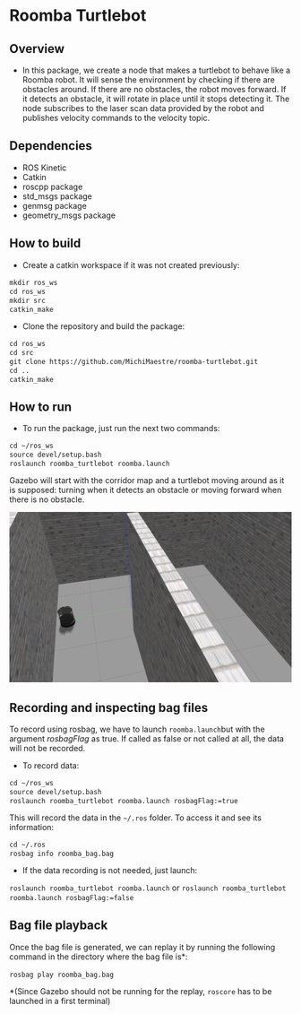 # Roomba Turtlebot

## Overview

* In this package, we create a node that makes a turtlebot to behave like a Roomba robot. It will sense the environment by checking if there are obstacles around. If there are no obstacles, the robot moves forward. If it detects an obstacle, it will rotate in place until it stops detecting it. The node subscribes to the laser scan data provided by the robot and publishes velocity commands to the velocity topic.

## Dependencies

* ROS Kinetic
* Catkin
* roscpp package
* std_msgs package
* genmsg package
* geometry_msgs package

## How to build

* Create a catkin workspace if it was not created previously:

```
mkdir ros_ws
cd ros_ws
mkdir src
catkin_make
```
* Clone the repository and build the package:
```
cd ros_ws
cd src
git clone https://github.com/MichiMaestre/roomba-turtlebot.git
cd ..
catkin_make
```

## How to run

* To run the package, just run the next two commands:

```
cd ~/ros_ws
source devel/setup.bash
roslaunch roomba_turtlebot roomba.launch
```

Gazebo will start with the corridor map and a turtlebot moving around as it is supposed: turning when it detects an obstacle or moving forward when there is no obstacle.

![gazebo](https://github.com/MichiMaestre/roomba-turtlebot/blob/master/images/gazebo.png)

## Recording and inspecting bag files

To record using rosbag, we have to launch `roomba.launch`but with the argument _rosbagFlag_ as true. If called as false or not called at all, the data will not be recorded.

* To record data:

```
cd ~/ros_ws
source devel/setup.bash
roslaunch roomba_turtlebot roomba.launch rosbagFlag:=true
```
This will record the data in the `~/.ros` folder. To access it and see its information:

```
cd ~/.ros
rosbag info roomba_bag.bag
```

* If the data recording is not needed, just launch:

`roslaunch roomba_turtlebot roomba.launch` or `roslaunch roomba_turtlebot roomba.launch rosbagFlag:=false`

## Bag file playback

Once the bag file is generated, we can replay it by running the following command in the directory where the bag file is*:

`rosbag play roomba_bag.bag`

*(Since Gazebo should not be running for the replay, `roscore` has to be launched in a first terminal)

